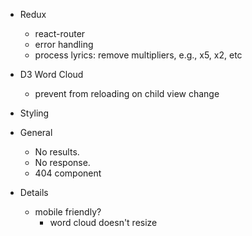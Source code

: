- Redux
    - react-router
    - error handling
    - process lyrics: remove multipliers, e.g., x5, x2, etc
    
- D3 Word Cloud
    - prevent from reloading on child view change

- Styling

- General
    - No results.
    - No response.
    - 404 component

- Details
    - mobile friendly?
        - word cloud doesn't resize